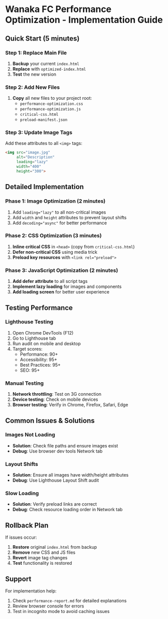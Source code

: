 # Wanaka FC Performance Optimization - Implementation Guide

## Quick Start (5 minutes)

### Step 1: Replace Main File
1. **Backup** your current `index.html`
2. **Replace** with `optimized-index.html`
3. **Test** the new version

### Step 2: Add New Files
1. **Copy** all new files to your project root:
   - `performance-optimization.css`
   - `performance-optimization.js`
   - `critical-css.html`
   - `preload-manifest.json`

### Step 3: Update Image Tags
Add these attributes to all `<img>` tags:
```html
<img src="image.jpg" 
     alt="Description" 
     loading="lazy" 
     width="400" 
     height="300">
```

## Detailed Implementation

### Phase 1: Image Optimization (2 minutes)
1. Add `loading="lazy"` to all non-critical images
2. Add `width` and `height` attributes to prevent layout shifts
3. Add `decoding="async"` for better performance

### Phase 2: CSS Optimization (3 minutes)
1. **Inline critical CSS** in `<head>` (copy from `critical-css.html`)
2. **Defer non-critical CSS** using media trick
3. **Preload key resources** with `<link rel="preload">`

### Phase 3: JavaScript Optimization (2 minutes)
1. **Add defer attribute** to all script tags
2. **Implement lazy loading** for images and components
3. **Add loading screen** for better user experience

## Testing Performance

### Lighthouse Testing
1. Open Chrome DevTools (F12)
2. Go to Lighthouse tab
3. Run audit on mobile and desktop
4. Target scores:
   - Performance: 90+
   - Accessibility: 95+
   - Best Practices: 95+
   - SEO: 95+

### Manual Testing
1. **Network throttling**: Test on 3G connection
2. **Device testing**: Check on mobile devices
3. **Browser testing**: Verify in Chrome, Firefox, Safari, Edge

## Common Issues & Solutions

### Images Not Loading
- **Solution**: Check file paths and ensure images exist
- **Debug**: Use browser dev tools Network tab

### Layout Shifts
- **Solution**: Ensure all images have width/height attributes
- **Debug**: Use Lighthouse Layout Shift audit

### Slow Loading
- **Solution**: Verify preload links are correct
- **Debug**: Check resource loading order in Network tab

## Rollback Plan
If issues occur:
1. **Restore** original `index.html` from backup
2. **Remove** new CSS and JS files
3. **Revert** image tag changes
4. **Test** functionality is restored

## Support
For implementation help:
1. Check `performance-report.md` for detailed explanations
2. Review browser console for errors
3. Test in incognito mode to avoid caching issues
